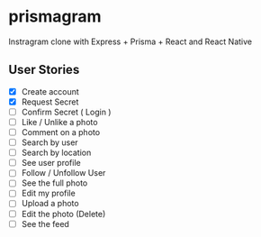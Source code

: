 # prismagram
Instragram clone with Express + Prisma + React and React Native

## User Stories

- [x] Create account
- [x] Request Secret
- [ ] Confirm Secret ( Login )
- [ ] Like / Unlike a photo
- [ ] Comment on a photo
- [ ] Search by user
- [ ] Search by location
- [ ] See user profile
- [ ] Follow / Unfollow User
- [ ] See the full photo
- [ ] Edit my profile
- [ ] Upload a photo
- [ ] Edit the photo (Delete)
- [ ] See the feed